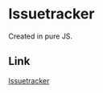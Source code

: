 # Issuetracker

Created in pure JS.

## Link

[Issuetracker](https://riccardolandolfo.github.io/IT-sideprojects/Javascript/Issuetracker/index.html)
